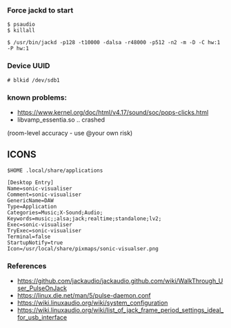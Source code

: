 ### Force jackd to start

```
$ psaudio
$ killall 

$ /usr/bin/jackd -p128 -t10000 -dalsa -r48000 -p512 -n2 -m -D -C hw:1 -P hw:1
```

### Device UUID

```
# blkid /dev/sdb1
```

### known problems:

- https://www.kernel.org/doc/html/v4.17/sound/soc/pops-clicks.html
- libvamp_essentia.so .. crashed

(room-level accuracy - use @your own risk)

## ICONS

```
$HOME .local/share/applications

[Desktop Entry]
Name=sonic-visualiser
Comment=sonic-visualiser
GenericName=DAW
Type=Application
Categories=Music;X-Sound;Audio;
Keywords=music;;alsa;jack;realtime;standalone;lv2;
Exec=sonic-visualiser
TryExec=sonic-visualiser
Terminal=false
StartupNotify=true
Icon=/usr/local/share/pixmaps/sonic-visualser.png
```

### References

- https://github.com/jackaudio/jackaudio.github.com/wiki/WalkThrough_User_PulseOnJack
- https://linux.die.net/man/5/pulse-daemon.conf
- https://wiki.linuxaudio.org/wiki/system_configuration
- https://wiki.linuxaudio.org/wiki/list_of_jack_frame_period_settings_ideal_for_usb_interface
